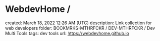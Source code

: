 # WebdevHome /

created: March 18, 2022 12:26 AM (UTC)
description: Link collection for web developers
folder: BOOKMRKS-MTHRFCKR / DEV-MTHRFCKR / Dev Multi Tools
tags: dev tools
url: https://webdevhome.github.io